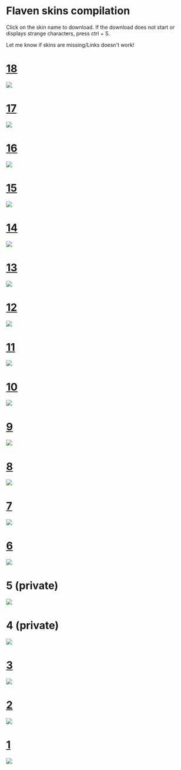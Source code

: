 # Flaven skins compilation


Click on the skin name to download. If the download does not start or displays strange characters, press ctrl + S.

Let me know if skins are missing/Links doesn't work!

# [18](https://f.iys.io/kablaze2019.osk)
![](https://f.iys.io/pRsawV.jpg)

# [17](https://f.iys.io/30l4jX.zip)
![](https://f.iys.io/1wR9Y0.jpg)

# [16](https://fastmanmonko.s-ul.eu/Zr2E0eb7) 
![](https://flaven.iys.io/QwVBWO.jpg)

# [15](https://flaven.iys.io/4U32jp.osk) 
![](https://flaven.iys.io/mauxg2.jpg)

# [14](http://puu.sh/v14aa/aac80ff3db.osk) 
![](https://flaven.iys.io/mCtf2M.jpg)

# [13](https://flaven.iys.io/31r9BJ.osk) 
![](https://flaven.iys.io/3fUii3.jpg)

# [12](https://puu.sh/uF8pE.osk) 
![](https://flaven.iys.io/JjHX6P.jpg)

# [11](https://flaven.iys.io/EOu0r1.osk) 
![](https://flaven.iys.io/sbdBQf.jpg)

# [10](https://flaven.iys.io/Zfh5wv.osk)
![](https://flaven.iys.io/WxrU6A.jpg)

# [9](https://joofixd.s-ul.eu/Gq2lH4N4)
![](https://flaven.iys.io/yREzRw.jpg)

# [8](https://flaven.iys.io/WCR6ld.osk)
![](https://flaven.iys.io/7WougA.jpg)

# [7](https://flaven.iys.io/mbKP5g.osk)
![](https://flaven.iys.io/mgsLJw.jpg)

# [6](https://flaven.iys.io/YdWycZ.osk)
![](https://flaven.iys.io/XuRr8I.jpg)

# 5 (private)
![](https://flaven.iys.io/LEvzOq.jpg)

# 4 (private)
![](https://flaven.iys.io/ge0o4S.jpg)

# [3](https://flaven.iys.io/XKg2iQ.osk)
![](https://flaven.iys.io/1UeQ7J.jpg)

# [2](https://flaven.iys.io/wy6mKG.osk)
![](https://flaven.iys.io/eKek4B.jpg)

# [1](https://flaven.iys.io/kCTbRT.osk)
![](https://flaven.iys.io/T5cts3.jpg)

